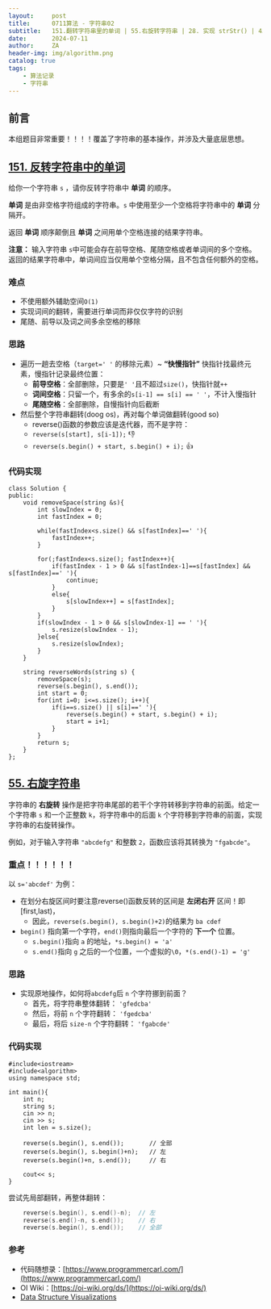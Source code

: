 ```yaml
---
layout:     post
title:      0711算法 - 字符串02
subtitle:   151.翻转字符串里的单词 | 55.右旋转字符串 | 28. 实现 strStr() | 459.重复的子字符串
date:       2024-07-11
author:     ZA
header-img: img/algorithm.png
catalog: true
tags:
    - 算法记录
    - 字符串
---
```


## 前言

本组题目非常重要！！！！覆盖了字符串的基本操作，并涉及大量底层思想。

## [151. 反转字符串中的单词](https://leetcode.cn/problems/reverse-words-in-a-string/)

给你一个字符串 `s` ，请你反转字符串中 **单词** 的顺序。

**单词** 是由非空格字符组成的字符串。`s` 中使用至少一个空格将字符串中的 **单词** 分隔开。

返回 **单词** 顺序颠倒且 **单词** 之间用单个空格连接的结果字符串。

**注意：** 输入字符串 `s`中可能会存在前导空格、尾随空格或者单词间的多个空格。返回的结果字符串中，单词间应当仅用单个空格分隔，且不包含任何额外的空格。

### 难点

* 不使用额外辅助空间`O(1)`
* 实现词间的翻转，需要进行单词而非仅仅字符的识别
* 尾随、前导以及词之间多余空格的移除

### 思路

- 遍历一趟去空格（`target=' '` 的移除元素）~ **“快慢指针”**
  快指针找最终元素，慢指针记录最终位置：
  - **前导空格**：全部删除，只要是`' '`且不超过`size()`，快指针就`++`
  - **词间空格**：只留一个，有多余的`s[i-1] == s[i] == ' '`，不计入慢指针
  - **尾随空格**：全部删除，自慢指针向后截断
- 然后整个字符串翻转(doog os)，再对每个单词做翻转(good so)
  - reverse()函数的参数应该是迭代器，而不是字符：
  - `reverse(s[start], s[i-1]);` 👎
  - `reverse(s.begin() + start, s.begin() + i);` 👍

### 代码实现

```
class Solution {
public:
    void removeSpace(string &s){
        int slowIndex = 0;
        int fastIndex = 0;

        while(fastIndex<s.size() && s[fastIndex]==' '){
            fastIndex++; 
        }

        for(;fastIndex<s.size(); fastIndex++){
            if(fastIndex - 1 > 0 && s[fastIndex-1]==s[fastIndex] && s[fastIndex]==' '){
                continue;
            }
            else{
                s[slowIndex++] = s[fastIndex];
            }
        } 
        if(slowIndex - 1 > 0 && s[slowIndex-1] == ' '){
            s.resize(slowIndex - 1);
        }else{
            s.resize(slowIndex);
        }
    }

    string reverseWords(string s) {
        removeSpace(s);
        reverse(s.begin(), s.end());
        int start = 0;
        for(int i=0; i<=s.size(); i++){
            if(i==s.size() || s[i]==' '){
                reverse(s.begin() + start, s.begin() + i);
                start = i+1;
            }
        }
        return s;
    }
};
```

## [55. 右旋字符串](https://programmercarl.com/kama55.%E5%8F%B3%E6%97%8B%E5%AD%97%E7%AC%A6%E4%B8%B2.html#%E6%80%9D%E8%B7%AF)

字符串的 **右旋转** 操作是把字符串尾部的若干个字符转移到字符串的前面。给定一个字符串 `s` 和一个正整数 `k`，将字符串中的后面 `k` 个字符移到字符串的前面，实现字符串的右旋转操作。

例如，对于输入字符串 `"abcdefg"` 和整数 `2`，函数应该将其转换为 `"fgabcde"`。

### 重点！！！！！！

以 `s='abcdef'` 为例：

* 在划分右旋区间时要注意reverse()函数反转的区间是 **左闭右开** 区间！即[first,last)，
  * 因此，`reverse(s.begin(), s.begin()+2)`的结果为 `ba cdef`
* `begin()` 指向第一个字符，`end()`则指向最后一个字符的 **下一个** 位置。
  * `s.begin()`指向 `a` 的地址，`*s.begin() = 'a'`
  * `s.end()`指向 `g` 之后的一个位置，一个虚拟的`\0`，`*(s.end()-1) = 'g'`

### 思路

* 实现原地操作，如何将`abcdefg`后 `n` 个字符挪到前面？
  * 首先，将字符串整体翻转： `'gfedcba'`
  * 然后，将前 `n` 个字符翻转： `'fgedcba'`
  * 最后，将后 `size-n` 个字符翻转： `'fgabcde'`

### 代码实现

```
#include<iostream>
#include<algorithm>
using namespace std;

int main(){
    int n;
    string s;
    cin >> n;
    cin >> s;
    int len = s.size();
    
    reverse(s.begin(), s.end());       // 全部
    reverse(s.begin(), s.begin()+n);   // 左
    reverse(s.begin()+n, s.end());     // 右
    
    cout<< s;
}
```

尝试先局部翻转，再整体翻转：

```C++
    reverse(s.begin(), s.end()-n);  // 左
    reverse(s.end()-n, s.end());    // 右
    reverse(s.begin(), s.end());    // 全部
```

### 参考

- 代码随想录：[https://www.programmercarl.com/](https://www.programmercarl.com/)
- OI Wiki：[https://oi-wiki.org/ds/](https://oi-wiki.org/ds/)
- [Data Structure Visualizations](https://www.cs.usfca.edu/~galles/visualization/Algorithms.html)
